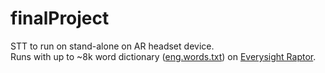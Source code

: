 # finalProject   
STT to run on stand-alone on AR headset device.       
Runs with up to ~8k word dictionary ([eng.words.txt](https://github.com/teamCARE/finalProject/blob/Version-1-CAREdemo/src/main/assets/engwords.txt)) on [Everysight Raptor](https://everysight.com/). 
